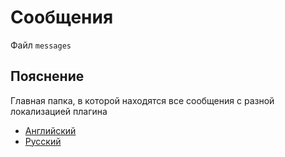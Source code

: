 # Сообщения
Файл `messages`

## Пояснение
Главная папка, в которой находятся все сообщения с разной локализацией плагина
- [Английский](/ru/messages/en_us/)
- [Русский](/ru/messages/ru_ru/)

<!--@include: @/ru/parts/locale.md-->